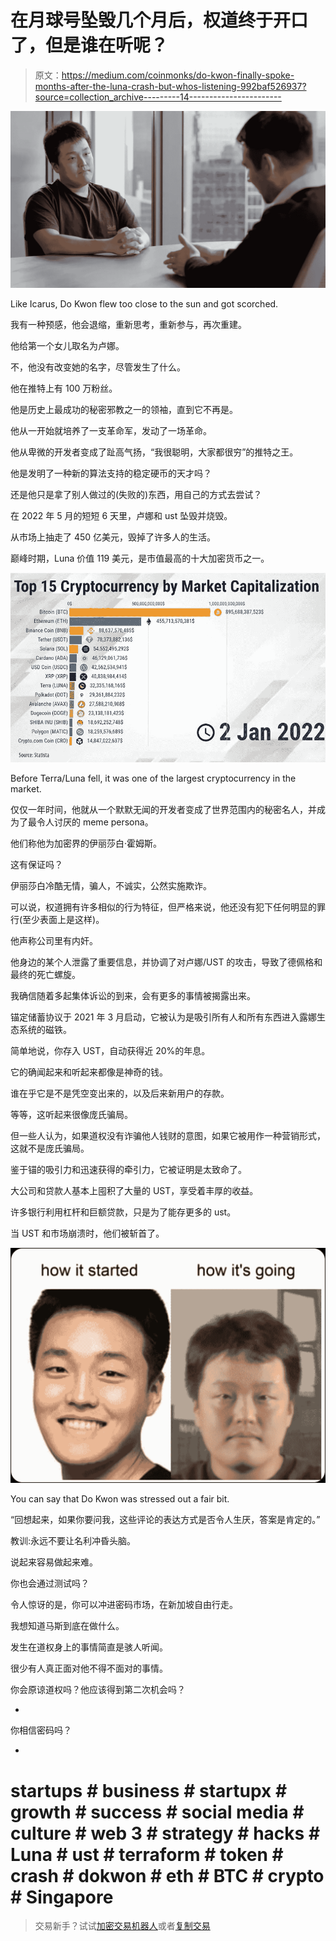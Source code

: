 # 在月球号坠毁几个月后，权道终于开口了，但是谁在听呢？

> 原文：<https://medium.com/coinmonks/do-kwon-finally-spoke-months-after-the-luna-crash-but-whos-listening-992baf526937?source=collection_archive---------14----------------------->

![](img/0aa038f811675e1f4c89a38d8ac714bc.png)

Like Icarus, Do Kwon flew too close to the sun and got scorched.

我有一种预感，他会退缩，重新思考，重新参与，再次重建。

他给第一个女儿取名为卢娜。

不，他没有改变她的名字，尽管发生了什么。

他在推特上有 100 万粉丝。

他是历史上最成功的秘密邪教之一的领袖，直到它不再是。

他从一开始就培养了一支革命军，发动了一场革命。

他从卑微的开发者变成了趾高气扬，“我很聪明，大家都很穷”的推特之王。

他是发明了一种新的算法支持的稳定硬币的天才吗？

还是他只是拿了别人做过的(失败的)东西，用自己的方式去尝试？

在 2022 年 5 月的短短 6 天里，卢娜和 ust 坠毁并烧毁。

从市场上抽走了 450 亿美元，毁掉了许多人的生活。

巅峰时期，Luna 价值 119 美元，是市值最高的十大加密货币之一。

![](img/af477cafb0559fd78ca217fc8a8fa40a.png)

Before Terra/Luna fell, it was one of the largest cryptocurrency in the market.

仅仅一年时间，他就从一个默默无闻的开发者变成了世界范围内的秘密名人，并成为了最令人讨厌的 meme persona。

他们称他为加密界的伊丽莎白·霍姆斯。

这有保证吗？

伊丽莎白冷酷无情，骗人，不诚实，公然实施欺诈。

可以说，权道拥有许多相似的行为特征，但严格来说，他还没有犯下任何明显的罪行(至少表面上是这样)。

他声称公司里有内奸。

他身边的某个人泄露了重要信息，并协调了对卢娜/UST 的攻击，导致了德佩格和最终的死亡螺旋。

我确信随着多起集体诉讼的到来，会有更多的事情被揭露出来。

锚定储蓄协议于 2021 年 3 月启动，它被认为是吸引所有人和所有东西进入露娜生态系统的磁铁。

简单地说，你存入 UST，自动获得近 20%的年息。

它的确闻起来和听起来都像是神奇的钱。

谁在乎它是不是凭空变出来的，以及后来新用户的存款。

等等，这听起来很像庞氏骗局。

但一些人认为，如果道权没有诈骗他人钱财的意图，如果它被用作一种营销形式，这就不是庞氏骗局。

鉴于锚的吸引力和迅速获得的牵引力，它被证明是太致命了。

大公司和贷款人基本上囤积了大量的 UST，享受着丰厚的收益。

许多银行利用杠杆和巨额贷款，只是为了能存更多的 ust。

当 UST 和市场崩溃时，他们被斩首了。

![](img/785b9140189ec9c45c1396e3134f5e4b.png)

You can say that Do Kwon was stressed out a fair bit.

“回想起来，如果你要问我，这些评论的表达方式是否令人生厌，答案是肯定的。”

教训:永远不要让名利冲昏头脑。

说起来容易做起来难。

你也会通过测试吗？

令人惊讶的是，你可以冲进密码市场，在新加坡自由行走。

我想知道马斯到底在做什么。

发生在道权身上的事情简直是骇人听闻。

很少有人真正面对他不得不面对的事情。

你会原谅道权吗？他应该得到第二次机会吗？

-

你相信密码吗？

-

# startups # business # startupx # growth # success # social media # culture # web 3 # strategy # hacks # Luna # ust # terraform # token # crash # dokwon # eth # BTC # crypto # Singapore

> 交易新手？试试[加密交易机器人](/coinmonks/crypto-trading-bot-c2ffce8acb2a)或者[复制交易](/coinmonks/top-10-crypto-copy-trading-platforms-for-beginners-d0c37c7d698c)
